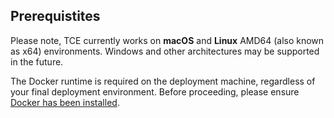 ## Prerequistites

Please note, TCE currently works on **macOS** and **Linux** AMD64 (also known as
x64) environments. Windows and other architectures may be supported in the
future.

The Docker runtime is required on the deployment machine, regardless of your
final deployment environment. Before proceeding, please ensure [Docker has
been installed](https://docs.docker.com/engine/install/).
